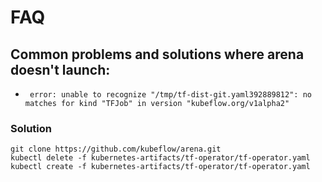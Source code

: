 # FAQ

## Common problems and solutions where arena doesn't launch:
- ``` error: unable to recognize "/tmp/tf-dist-git.yaml392889812": no matches for kind "TFJob" in version "kubeflow.org/v1alpha2"```
### Solution
```
git clone https://github.com/kubeflow/arena.git
kubectl delete -f kubernetes-artifacts/tf-operator/tf-operator.yaml
kubectl create -f kubernetes-artifacts/tf-operator/tf-operator.yaml
```

